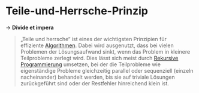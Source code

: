 # Teile-und-Herrsche-Prinzip

-> **Divide et impera**

> „Teile und herrsche“ ist eines der wichtigsten Prinzipien für effiziente [Algorithmen](https://de.wikipedia.org/wiki/Algorithmus "Algorithmus"). Dabei wird ausgenutzt, dass bei vielen Problemen der Lösungsaufwand sinkt, wenn das Problem in kleinere Teilprobleme zerlegt wird. Dies lässt sich meist durch [Rekursive Programmierung](https://de.wikipedia.org/wiki/Rekursive_Programmierung "Rekursive Programmierung") umsetzen, bei der die Teilprobleme wie eigenständige Probleme gleichzeitig parallel oder sequenziell (einzeln nacheinander) behandelt werden, bis sie auf triviale Lösungen zurückgeführt sind oder der Restfehler hinreichend klein ist.


